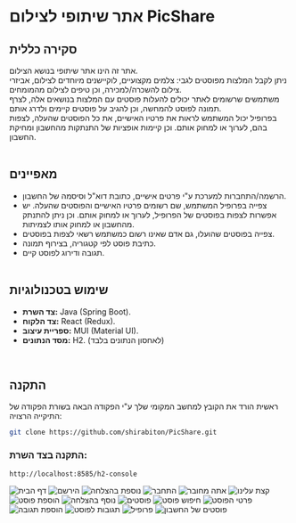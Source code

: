 # אתר שיתופי לצילום PicShare
## סקירה כללית
אתר זה הינו אתר שיתופי בנושא הצילום. <br>
ניתן לקבל המלצות מפוסטים לגבי: צלמים מקצועיים, לוקיישנים מיוחדים לצילום, אביזרי צילום להשכרה/למכירה, וכן טיפים לצילום מהמומחים.<br>
משתמשים שרשומים לאתר יכולים להעלות פוסטים עם המלצות בנושאים אלה, לצרף תמונה לפוסט להמחשה, וכן להגיב על פוסטים קיימים ולדרג אותם.<br>
בפרופיל יכול המשתמש לראות את פרטיו האישיים, את כל הפוסטים שהעלה, לצפות בהם, לערוך או למחוק אותם. וכן קיימות אופציות של התנתקות מהחשבון ומחיקת החשבון.<br><br>
## מאפיינים
- הרשמה/התחברות למערכת ע"י פרטים אישיים, כתובת דוא"ל וסיסמה של החשבון.
- צפייה בפרופיל המשתמש, שם רשומים פרטיו האישיים והפוסטים שהעלה. יש אפשרות לצפות בפוסטים של הפרופיל, לערוך או למחוק אותם. וכן ניתן להתנתק מהחשבון או למחוק אותו לצמיתות.
- צפייה בפוסטים שהועלו, גם אדם שאינו רשום כמשתמש רשאי לצפות בפוסטים.
- כתיבת פוסט לפי קטגוריה, בצירוף תמונה.
- תגובה ודירוג לפוסט קיים.
  <br><br>
## שימוש בטכנולוגיות
- **צד השרת:** Java (Spring Boot).
- **צד הלקוח:** React (Redux).
- **ספריית עיצוב:** MUI (Material UI).
- **מסד הנתונים:** H2. (לאחסון הנתונים בלבד)
<br>

 ## התקנה
 ראשית הורד את הקובץ למחשב המקומי שלך ע"י הפקודה הבאה בשורת הפקודה של התיקייה הרצויה:
 ```bash
git clone https://github.com/shirabiton/PicShare.git
```

### התקנה בצד השרת: 
```bash
http://localhost:8585/h2-console
```
  


![דף הבית](web/src/Docs/Screenshots/home-page.png)
![הירשם](web/src/Docs/Screenshots/signin.png)
![נוספת בהצלחה](web/src/Docs/Screenshots/signin-succeed.png)
![התחבר](web/src/Docs/Screenshots/login.png)
![אתה מחובר](web/src/Docs/Screenshots/login-succeed.png)
![קצת עלינו](web/src/Docs/Screenshots/about.png)
![הוספת פוסט](web/src/Docs/Screenshots/add-post.png)
![נוסף בהצלחה](web/src/Docs/Screenshots/add-post-succeed.png)
![פוסטים](web/src/Docs/Screenshots/posts.png)
![חיפוש פוסט](web/src/Docs/Screenshots/search.png)
![פרטי הפוסט](web/src/Docs/Screenshots/show-post.png)
![הוספת תגובה](web/src/Docs/Screenshots/add-comment.png)
![תגובות לפוסט](web/src/Docs/Screenshots/comments.png)
![פרופיל](web/src/Docs/Screenshots/profile.png)
![פוסטים של החשבון](web/src/Docs/Screenshots/profile-post.png)
